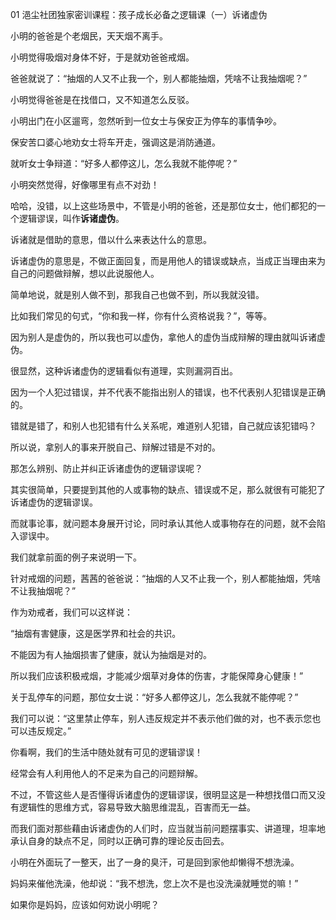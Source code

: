 01 浥尘社团独家密训课程：孩子成长必备之逻辑课（一）诉诸虚伪



小明的爸爸是个老烟民，天天烟不离手。

小明觉得吸烟对身体不好，于是就劝爸爸戒烟。

爸爸就说了：“抽烟的人又不止我一个，别人都能抽烟，凭啥不让我抽烟呢？”

小明觉得爸爸是在找借口，又不知道怎么反驳。



小明出门在小区遛弯，忽然听到一位女士与保安正为停车的事情争吵。

保安苦口婆心地劝女士将车开走，强调这是消防通道。

就听女士争辩道：“好多人都停这儿，怎么我就不能停呢？”

小明突然觉得，好像哪里有点不对劲！



哈哈，没错，以上这些场景中，不管是小明的爸爸，还是那位女士，他们都犯的一个逻辑谬误，叫作**诉诸虚伪**。

诉诸就是借助的意思，借以什么来表达什么的意思。

诉诸虚伪的意思是，不做正面回复，而是用他人的错误或缺点，当成正当理由来为自己的问题做辩解，想以此说服他人。

简单地说，就是别人做不到，那我自己也做不到，所以我就没错。

比如我们常见的句式，“你和我一样，你有什么资格说我？”，等等。

因为别人是虚伪的，所以我也可以虚伪，拿他人的虚伪当成辩解的理由就叫诉诸虚伪。



很显然，这种诉诸虚伪的逻辑看似有道理，实则漏洞百出。

因为一个人犯过错误，并不代表不能指出别人的错误，也不代表别人犯错误是正确的。

错就是错了，和别人也犯错有什么关系呢，难道别人犯错，自己就应该犯错吗？

所以说，拿别人的事来开脱自己、辩解过错是不对的。

那怎么辨别、防止并纠正诉诸虚伪的逻辑谬误呢？



其实很简单，只要提到其他的人或事物的缺点、错误或不足，那么就很有可能犯了诉诸虚伪的逻辑谬误。

而就事论事，就问题本身展开讨论，同时承认其他人或事物存在的问题，就不会陷入谬误中。



我们就拿前面的例子来说明一下。

针对戒烟的问题，茜茜的爸爸说：“抽烟的人又不止我一个，别人都能抽烟，凭啥不让我抽烟呢？”

作为劝戒者，我们可以这样说：

“抽烟有害健康，这是医学界和社会的共识。

不能因为有人抽烟损害了健康，就认为抽烟是对的。

所以我们应该积极戒烟，才能减少烟草对身体的伤害，才能保障身心健康！”



关于乱停车的问题，那位女士说：“好多人都停这儿，怎么我就不能停呢？”

我们可以说：“这里禁止停车，别人违反规定并不表示他们做的对，也不表示您也可以违反规定。”



你看啊，我们的生活中随处就有可见的逻辑谬误！

经常会有人利用他人的不足来为自己的问题辩解。

不过，不管这些人是否懂得诉诸虚伪的逻辑谬误，很明显这是一种想找借口而又没有逻辑性的思维方式，容易导致大脑思维混乱，百害而无一益。

而我们面对那些藉由诉诸虚伪的人们时，应当就当前问题摆事实、讲道理，坦率地承认自身的缺点不足，同时以正确可靠的理论反击回去。



小明在外面玩了一整天，出了一身的臭汗，可是回到家他却懒得不想洗澡。

妈妈来催他洗澡，他却说：“我不想洗，您上次不是也没洗澡就睡觉的嘛！”

如果你是妈妈，应该如何劝说小明呢？






